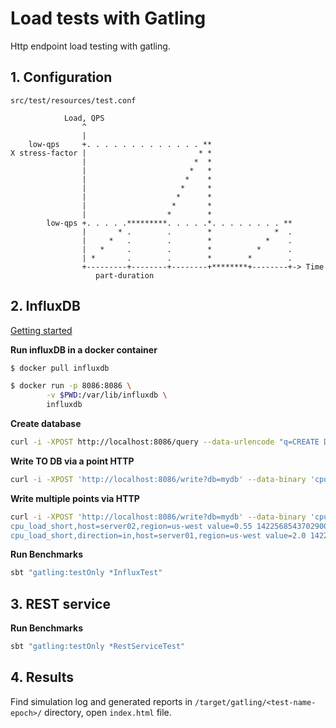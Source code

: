 # Load tests with Gatling

Http endpoint load testing with gatling.


## 1. Configuration
`src/test/resources/test.conf`

```
            Load, QPS
                ^
                |                           
    low-qps     +. . . . . . . . . . . . . **
X stress-factor |                         * *
                |                        *  *
                |                       *   *
                |                      *    *
                |                     *     *
                |                    *      *
                |                   *       *
                |                  *        *
        low-qps +. . . . .*********. . . . .*. . . . . . . . **
                |       * .        .        *              *  .
                |     *   .        .        *            *    .
                |   *     .        .        *          *      .
                | *       .        .        *        *        .  
                +---------+--------+--------+********+--------+-> Time
                   part-duration
```

## 2. InfluxDB
[Getting started](https://docs.influxdata.com/influxdb/v1.3/introduction/getting_started/)

**Run influxDB in a docker container**
```bash
$ docker pull influxdb

$ docker run -p 8086:8086 \
        -v $PWD:/var/lib/influxdb \
        influxdb
```

**Create database**
```bash
curl -i -XPOST http://localhost:8086/query --data-urlencode "q=CREATE DATABASE mydb"
```

**Write TO DB via a point HTTP**
```bash
curl -i -XPOST 'http://localhost:8086/write?db=mydb' --data-binary 'cpu_load_short,host=server01,region=us-west value=0.64 1434055562000000000'
```

**Write multiple points via HTTP**
```bash
curl -i -XPOST 'http://localhost:8086/write?db=mydb' --data-binary 'cpu_load_short,host=server02 value=0.67
cpu_load_short,host=server02,region=us-west value=0.55 1422568543702900257
cpu_load_short,direction=in,host=server01,region=us-west value=2.0 1422568543702900257'
```
**Run Benchmarks**
```sh
sbt "gatling:testOnly *InfluxTest"
```

## 3. REST service

**Run Benchmarks**
```sh
sbt "gatling:testOnly *RestServiceTest"
```

## 4. Results
Find simulation log and generated reports in `/target/gatling/<test-name-epoch>/` directory, 
open `index.html` file.
